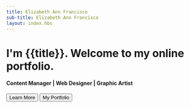 ```yaml
---
title: Elizabeth Ann Francisco
sub-title: Elizabeth Ann Francisco
layout: index.hbs
---
```

<div class="container m-auto p-3 h-7 bg-white text-center h-100">
    <h1>I'm {{title}}. Welcome to my online portfolio.</h1>
    <h4>Content Manager | Web Designer | Graphic Artist</h4>
    <button class="btn btn-info">Learn More</button>
    <button class="btn btn-info">My Portfolio</button>
</div>